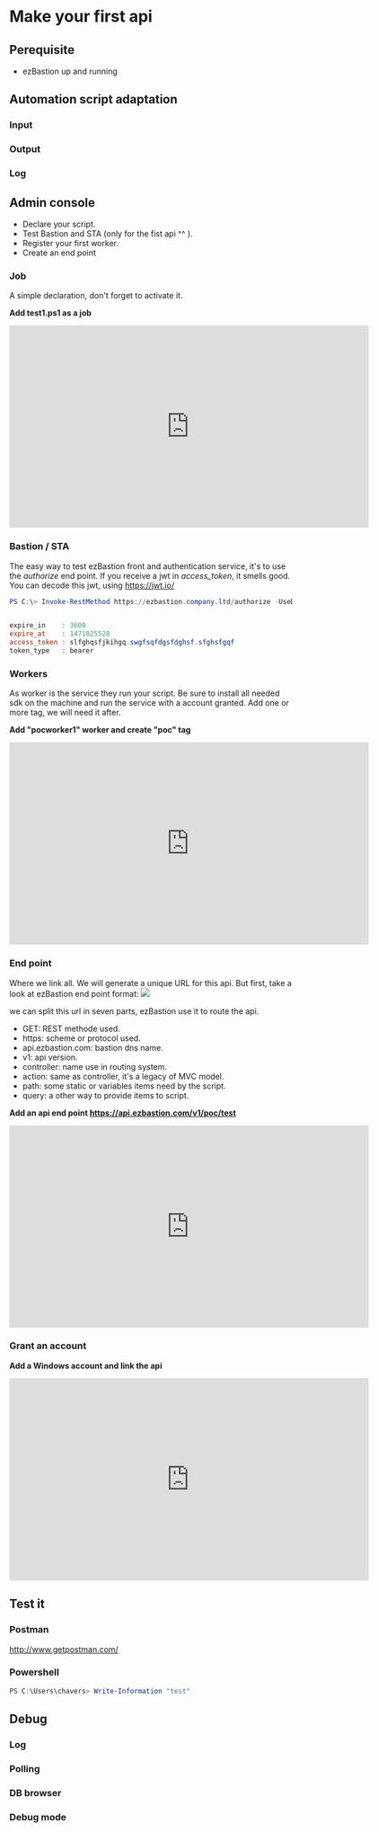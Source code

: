 # Make your first api

## Perequisite

- ezBastion up and running



## Automation script adaptation

### Input

### Output

### Log

## Admin console

- Declare your script.
- Test Bastion and STA (only for the fist api ^^ ).
- Register your first worker.
- Create an end point

### Job

A simple declaration, don't forget to activate it.

**Add test1.ps1 as a job**
<iframe width="640" height="360" src="https://www.youtube.com/embed/SqhZ5o1MK1o?rel=0&amp;controls=0&amp;showinfo=0" frameborder="0" allow="accelerometer; autoplay; encrypted-media; gyroscope; picture-in-picture" allowfullscreen></iframe>


### Bastion / STA
The easy way to test ezBastion front and authentication service, it's to use the *authorize* end point. If you receive a jwt in *access_token*, it smells good. You can decode this jwt, using https://jwt.io/ 
```powershell
PS C:\> Invoke-RestMethod https://ezbastion.company.ltd/authorize -UseDefaultCredentials


expire_in    : 3600
expire_at    : 1471825528
access_token : slfghqsfjkihgq.swgfsqfdgsfdghsf.sfghsfgqf
token_type   : bearer

```
### Workers

As worker is the service they run your script. Be sure to install all needed sdk on the machine and run the service with a account granted. Add one or more tag, we will need it after.

**Add "pocworker1" worker and create "poc" tag**
<iframe width="640" height="360" src="https://www.youtube.com/embed/EBb47HLt98I?rel=0&amp;controls=0&amp;showinfo=0" frameborder="0" allow="accelerometer; autoplay; encrypted-media; gyroscope; picture-in-picture" allowfullscreen></iframe>

### End point

Where we link all. We will generate a unique URL for this api. But first, take a look at ezBastion end point format:
![ ](https://github.com/ezBastion/doc/raw/master/image/api-url.jpg)

we can split this url in seven parts, ezBastion use it to route the api.

- GET: REST methode used.
- https: scheme or protocol used.
- api.ezbastion.com: bastion dns name.
- v1: api version.
- controller: name use in routing system.
- action: same as controller, it's a legacy of MVC model.
- path: some static or variables items need by the script.
- query: a other way to provide items to script.

**Add an api end point https://api.ezbastion.com/v1/poc/test**
<iframe width="640" height="360" src="https://www.youtube.com/embed/iPObw6jC9xo?rel=0&amp;controls=0&amp;showinfo=0" frameborder="0" allow="accelerometer; autoplay; encrypted-media; gyroscope; picture-in-picture" allowfullscreen></iframe>

### Grant an account

**Add a Windows account and link the api**
<iframe width="640" height="360" src="https://www.youtube.com/embed/YkhsE4Gv_ks?rel=0&amp;controls=0&amp;showinfo=0" frameborder="0" allow="accelerometer; autoplay; encrypted-media; gyroscope; picture-in-picture" allowfullscreen></iframe>


## Test it

### Postman

http://www.getpostman.com/

### Powershell

```powershell
PS C:\Users\chavers> Write-Information "test"
```
## Debug

### Log

### Polling

### DB browser

### Debug mode

